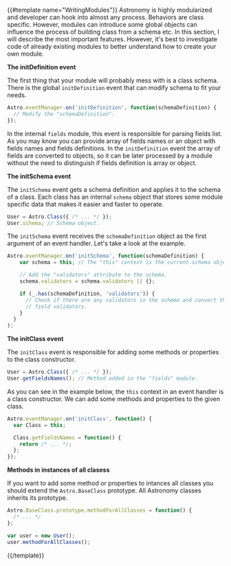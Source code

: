 {{#template name="WritingModules"}}
Astronomy is highly modularized and developer can hook into almost any process. Behaviors are class specific. However, modules can introduce some global objects can influence the process of building class from a schema etc. In this section, I will describe the most important features. However, it's best to investigate code of already existing modules to better understand how to create your own module.

**The initDefinition event**

The first thing that your module will probably mess with is a class schema. There is the global `initDefinition` event that can modify schema to fit your needs.

```js
Astro.eventManager.on('initDefinition', function(schemaDefinition) {
  // Modify the "schemaDefinition".
});
```

In the internal `fields` module, this event is responsible for parsing fields list. As you may know you can provide array of fields names or an object with fields names and fields definitions. In the `initDefinition` event the array of fields are converted to objects, so it can be later processed by a module without the need to distinguish if fields definition is array or object.

**The initSchema event**

The `initSchema` event gets a schema definition and applies it to the schema of a class. Each class has an internal `schema` object that stores some module specific data that makes it easier and faster to operate.

```js
User = Astro.Class({ /* ... */ });
User.schema; // Schema object.
```

The `initSchema` event receives the `schemaDefinition` object as the first argument of an event handler. Let's take a look at the example.

```js
Astro.eventManager.on('initSchema', function(schemaDefinition) {
    var schema = this; // The "this" context is the current schema object.

    // Add the "validators" attribute to the schema.
    schema.validators = schema.validators || {};

    if (_.has(schemaDefinition, 'validators')) {
      // Check if there are any validators in the schema and convert them to
      // field validators.
    }
  }
);
```

**The initClass event**

The `initClass` event is responsible for adding some methods or properties to the class constructor.

```js
User = Astro.Class({ /* ... */ });
User.getFieldsNames(); // Method added in the "fields" module.
```

As you can see in the example below, the `this` context in an event handler is a class constructor. We can add some methods and properties to the given class.

```js
Astro.eventManager.on('initClass', function() {
  var Class = this;

  Class.getFieldsNames = function() {
    return /* ... */;
  };
});
```

**Methods in instances of all clasess**

If you want to add some method or properties to intances all classes you should extend the `Astro.BaseClass` prototype. All Astronomy classes inherits its prototype.

```js
Astro.BaseClass.prototype.methodForAllClasses = function() {
  /* ... */
};

var user = new User();
user.methodForAllClasses();
```
{{/template}}
